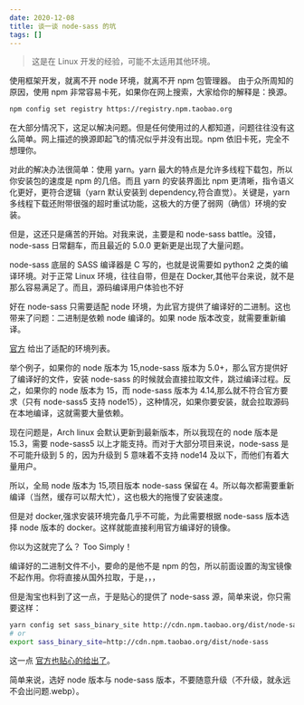 ```yaml
---
date: 2020-12-08
title: 谈一谈 node-sass 的坑
tags: []
---
```

> 这是在 Linux 开发的经验，可能不太适用其他环境。

使用框架开发，就离不开 node 环境，就离不开 npm 包管理器。
由于众所周知的原因，使用 npm 非常容易卡死，如果你在网上搜索，大家给你的解释是：换源。

```bash
npm config set registry https://registry.npm.taobao.org
```

在大部分情况下，这足以解决问题。但是任何使用过的人都知道，问题往往没有这么简单。网上描述的换源即起飞的情况似乎并没有出现。npm 依旧卡死，完全不想理你。

对此的解决办法很简单：使用 yarn。yarn 最大的特点是允许多线程下载包，所以你安装包的速度是 npm 的几倍。而且 yarn 的安装界面比 npm 更清晰，指令语义化更好，更符合逻辑（yarn 默认安装到 dependency,符合直觉）。关键是，yarn 多线程下载还附带很强的超时重试功能，这极大的方便了弱网（确信）环境的安装。

但是，这还只是痛苦的开始。对我来说，主要是和 node-sass battle。没错，node-sass 日常翻车，而且最近的 5.0.0 更新更是出现了大量问题。

node-sass 底层的 SASS 编译器是 C 写的，也就是说需要如 python2 之类的编译环境。对于正常 Linux 环境，往往自带，但是在 Docker,其他平台来说，就不是那么容易满足了。而且，源码编译用户体验也不好

好在 node-sass 只需要适配 node 环境，为此官方提供了编译好的二进制。这也带来了问题：二进制是依赖 node 编译的。如果 node 版本改变，就需要重新编译。

[官方](https://github.com/sass/node-sass#node-version-support-policy) 给出了适配的环境列表。

举个例子，如果你的 node 版本为 15,node-sass 版本为 5.0+，那么官方提供好了编译好的文件，安装 node-sass 的时候就会直接拉取文件，跳过编译过程。反之，如果你的 node 版本为 15，而 node-sass 版本为 4.14,那么就不符合官方要求（只有 node-sass5 支持 node15），这种情况，如果你要安装，就会拉取源码在本地编译，这就需要大量依赖。

现在问题是，Arch linux 会默认更新到最新版本，所以我现在的 node 版本是 15.3，需要 node-sass5 以上才能支持。而对于大部分项目来说，node-sass 是不可能升级到 5 的，因为升级到 5 意味着不支持 node14 及以下，而他们有着大量用户。

所以，全局 node 版本为 15,项目版本 node-sass 保留在 4。所以每次都需要重新编译（当然，缓存可以帮大忙），这也极大的拖慢了安装速度。

但是对 docker,强求安装环境完备几乎不可能，为此需要根据 node-sass 版本选择 node 版本的 docker。这样就能直接利用官方编译好的镜像。

你以为这就完了么？ Too Simply！

编译好的二进制文件不小，要命的是他不是 npm 的包，所以前面设置的淘宝镜像不起作用。你将直接从国外拉取，于是，，，

但是淘宝也料到了这一点，于是贴心的提供了 node-sass 源，简单来说，你只需要这样：

```bash
yarn config set sass_binary_site http://cdn.npm.taobao.org/dist/node-sass -g
# or
export sass_binary_site=http://cdn.npm.taobao.org/dist/node-sass
```

这一点 [官方也贴心的给出了](https://github.com/sass/node-sass#install-from-mirror-in-china)。

简单来说，选好 node 版本与 node-sass 版本，不要随意升级（不升级，就永远不会出问题.webp）。

